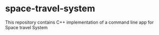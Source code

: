 # space-travel-system
This repository contains C++ implementation of a command line app for Space travel System
